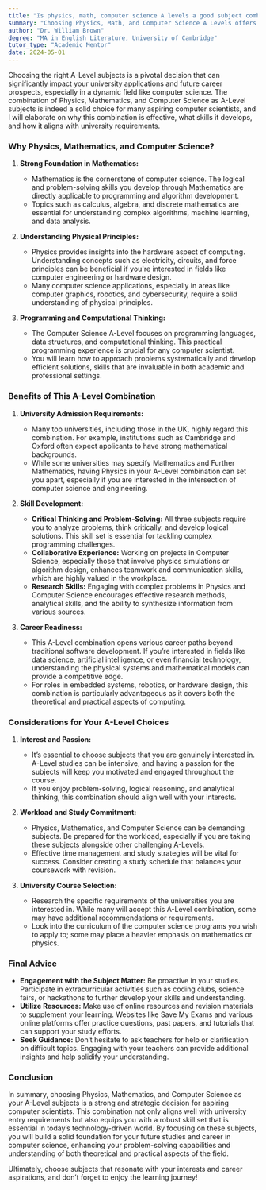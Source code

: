 ```yaml
---
title: "Is physics, math, computer science A levels a good subject combo?"
summary: "Choosing Physics, Math, and Computer Science A Levels offers a strong foundation for aspiring computer scientists and enhances university applications."
author: "Dr. William Brown"
degree: "MA in English Literature, University of Cambridge"
tutor_type: "Academic Mentor"
date: 2024-05-01
---
```


Choosing the right A-Level subjects is a pivotal decision that can significantly impact your university applications and future career prospects, especially in a dynamic field like computer science. The combination of Physics, Mathematics, and Computer Science as A-Level subjects is indeed a solid choice for many aspiring computer scientists, and I will elaborate on why this combination is effective, what skills it develops, and how it aligns with university requirements.

### Why Physics, Mathematics, and Computer Science?

1. **Strong Foundation in Mathematics:**
   - Mathematics is the cornerstone of computer science. The logical and problem-solving skills you develop through Mathematics are directly applicable to programming and algorithm development. 
   - Topics such as calculus, algebra, and discrete mathematics are essential for understanding complex algorithms, machine learning, and data analysis.

2. **Understanding Physical Principles:**
   - Physics provides insights into the hardware aspect of computing. Understanding concepts such as electricity, circuits, and force principles can be beneficial if you're interested in fields like computer engineering or hardware design.
   - Many computer science applications, especially in areas like computer graphics, robotics, and cybersecurity, require a solid understanding of physical principles.

3. **Programming and Computational Thinking:**
   - The Computer Science A-Level focuses on programming languages, data structures, and computational thinking. This practical programming experience is crucial for any computer scientist.
   - You will learn how to approach problems systematically and develop efficient solutions, skills that are invaluable in both academic and professional settings.

### Benefits of This A-Level Combination

1. **University Admission Requirements:**
   - Many top universities, including those in the UK, highly regard this combination. For example, institutions such as Cambridge and Oxford often expect applicants to have strong mathematical backgrounds. 
   - While some universities may specify Mathematics and Further Mathematics, having Physics in your A-Level combination can set you apart, especially if you are interested in the intersection of computer science and engineering.

2. **Skill Development:**
   - **Critical Thinking and Problem-Solving:** All three subjects require you to analyze problems, think critically, and develop logical solutions. This skill set is essential for tackling complex programming challenges.
   - **Collaborative Experience:** Working on projects in Computer Science, especially those that involve physics simulations or algorithm design, enhances teamwork and communication skills, which are highly valued in the workplace.
   - **Research Skills:** Engaging with complex problems in Physics and Computer Science encourages effective research methods, analytical skills, and the ability to synthesize information from various sources.

3. **Career Readiness:**
   - This A-Level combination opens various career paths beyond traditional software development. If you’re interested in fields like data science, artificial intelligence, or even financial technology, understanding the physical systems and mathematical models can provide a competitive edge.
   - For roles in embedded systems, robotics, or hardware design, this combination is particularly advantageous as it covers both the theoretical and practical aspects of computing.

### Considerations for Your A-Level Choices

1. **Interest and Passion:**
   - It’s essential to choose subjects that you are genuinely interested in. A-Level studies can be intensive, and having a passion for the subjects will keep you motivated and engaged throughout the course.
   - If you enjoy problem-solving, logical reasoning, and analytical thinking, this combination should align well with your interests.

2. **Workload and Study Commitment:**
   - Physics, Mathematics, and Computer Science can be demanding subjects. Be prepared for the workload, especially if you are taking these subjects alongside other challenging A-Levels.
   - Effective time management and study strategies will be vital for success. Consider creating a study schedule that balances your coursework with revision.

3. **University Course Selection:**
   - Research the specific requirements of the universities you are interested in. While many will accept this A-Level combination, some may have additional recommendations or requirements.
   - Look into the curriculum of the computer science programs you wish to apply to; some may place a heavier emphasis on mathematics or physics.

### Final Advice

- **Engagement with the Subject Matter:** Be proactive in your studies. Participate in extracurricular activities such as coding clubs, science fairs, or hackathons to further develop your skills and understanding.
- **Utilize Resources:** Make use of online resources and revision materials to supplement your learning. Websites like Save My Exams and various online platforms offer practice questions, past papers, and tutorials that can support your study efforts.
- **Seek Guidance:** Don’t hesitate to ask teachers for help or clarification on difficult topics. Engaging with your teachers can provide additional insights and help solidify your understanding.

### Conclusion

In summary, choosing Physics, Mathematics, and Computer Science as your A-Level subjects is a strong and strategic decision for aspiring computer scientists. This combination not only aligns well with university entry requirements but also equips you with a robust skill set that is essential in today’s technology-driven world. By focusing on these subjects, you will build a solid foundation for your future studies and career in computer science, enhancing your problem-solving capabilities and understanding of both theoretical and practical aspects of the field. 

Ultimately, choose subjects that resonate with your interests and career aspirations, and don’t forget to enjoy the learning journey!
    